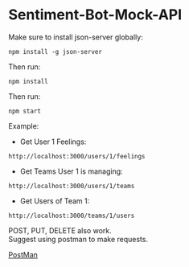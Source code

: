 # Sentiment-Bot-Mock-API


Make sure to install json-server globally:

```
npm install -g json-server
```

Then run:

```
npm install
```

Then run:

```
npm start
```

Example:

* Get User 1 Feelings:
```
http://localhost:3000/users/1/feelings
```

* Get Teams User 1 is managing:
```
http://localhost:3000/users/1/teams
```

* Get Users of Team 1:
```
http://localhost:3000/teams/1/users
```


POST, PUT, DELETE also work. <br>
Suggest using postman to make requests.


[PostMan](https://www.getpostman.com/)
